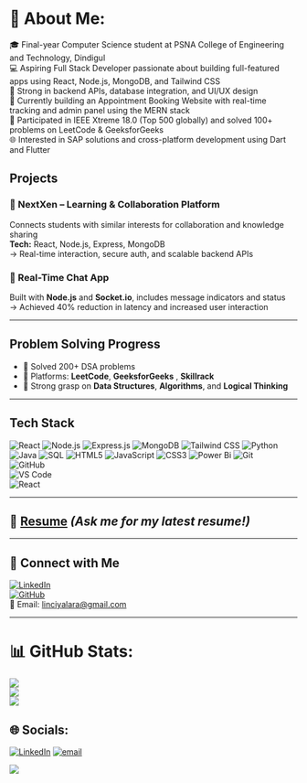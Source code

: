 # 💫 About Me:
🎓 Final-year Computer Science student at PSNA College of Engineering and Technology, Dindigul<br>💻 Aspiring Full Stack Developer passionate about building full-featured apps using React, Node.js, MongoDB, and Tailwind CSS<br>🧩 Strong in backend APIs, database integration, and UI/UX design<br>🚀 Currently building an Appointment Booking Website with real-time tracking and admin panel using the MERN stack<br>🏅 Participated in IEEE Xtreme 18.0 (Top 500 globally) and solved 100+ problems on LeetCode & GeeksforGeeks<br>🌐 Interested in SAP solutions and cross-platform development using Dart and Flutter<br>

##  Projects

### 🔹 NextXen – Learning & Collaboration Platform 
Connects students with similar interests for collaboration and knowledge sharing  
**Tech:** React, Node.js, Express, MongoDB  
→ Real-time interaction, secure auth, and scalable backend APIs

### 🔹 Real-Time Chat App 
Built with **Node.js** and **Socket.io**, includes message indicators and status  
→ Achieved 40% reduction in latency and increased user interaction

---

##  Problem Solving Progress

- 🔹 Solved 200+ DSA problems  
- 🔹 Platforms: **LeetCode**, **GeeksforGeeks** , **Skillrack** 
- 🔹 Strong grasp on **Data Structures**, **Algorithms**, and **Logical Thinking**

---

##  Tech Stack

![React](https://img.shields.io/badge/-React-61DAFB?logo=react&logoColor=white&style=flat-square)
![Node.js](https://img.shields.io/badge/-Node.js-339933?logo=node.js&logoColor=white&style=flat-square)
![Express.js](https://img.shields.io/badge/express.js-%23404d59.svg?style=for-the-badge&logo=express&logoColor=%2361DAFB) 
![MongoDB](https://img.shields.io/badge/-MongoDB-47A248?logo=mongodb&logoColor=white&style=flat-square)
![Tailwind CSS](https://img.shields.io/badge/-Tailwind%20CSS-38B2AC?logo=tailwind-css&logoColor=white&style=flat-square)
![Python](https://img.shields.io/badge/-Python-3776AB?logo=python&logoColor=white&style=flat-square)
![Java](https://img.shields.io/badge/-Java-007396?logo=java&logoColor=white&style=flat-square)
![SQL](https://img.shields.io/badge/-SQL-4479A1?logo=postgresql&logoColor=white&style=flat-square)
![HTML5](https://img.shields.io/badge/html5-%23E34F26.svg?style=for-the-badge&logo=html5&logoColor=white)
![JavaScript](https://img.shields.io/badge/javascript-%23323330.svg?style=for-the-badge&logo=javascript&logoColor=%23F7DF1E) 
![CSS3](https://img.shields.io/badge/css3-%231572B6.svg?style=for-the-badge&logo=css3&logoColor=white)
![Power Bi](https://img.shields.io/badge/power_bi-F2C811?style=for-the-badge&logo=powerbi&logoColor=black)
![Git](https://img.shields.io/badge/git-F05032?style=for-the-badge&logo=git&logoColor=white)  
![GitHub](https://img.shields.io/badge/github-181717?style=for-the-badge&logo=github&logoColor=white)  
![VS Code](https://img.shields.io/badge/VS_Code-007ACC?style=for-the-badge&logo=visual-studio-code&logoColor=white)  
![React](https://img.shields.io/badge/react-61DAFB?style=for-the-badge&logo=react&logoColor=black)


---

## 📄 [Resume](mailto:linciyalara@gmail.com) *(Ask me for my latest resume!)*

---

## 🔗 Connect with Me

[![LinkedIn](https://img.shields.io/badge/-LinkedIn-0077B5?logo=linkedin&logoColor=white&style=flat-square)](https://www.linkedin.com/in/laralinciya)  
[![GitHub](https://img.shields.io/badge/-GitHub-181717?logo=github&logoColor=white&style=flat-square)](https://github.com/aparnaannadura)  
📧 Email: linciyalara@gmail.com

---

# 📊 GitHub Stats:
![](https://github-readme-stats.vercel.app/api?username=LaraLinciya&theme=dark&hide_border=false&include_all_commits=false&count_private=false)<br/>
![](https://nirzak-streak-stats.vercel.app/?user=LaraLinciya&theme=dark&hide_border=false)<br/>
![](https://github-readme-stats.vercel.app/api/top-langs/?username=LaraLinciya&theme=dark&hide_border=false&include_all_commits=false&count_private=false&layout=compact)



## 🌐 Socials:
[![LinkedIn](https://img.shields.io/badge/LinkedIn-%230077B5.svg?logo=linkedin&logoColor=white)](https://linkedin.com/in/www.linkedin.com/in/laralinciya) [![email](https://img.shields.io/badge/Email-D14836?logo=gmail&logoColor=white)](mailto:linciyalara@gmail.com) 


[![](https://visitcount.itsvg.in/api?id=LaraLinciya&icon=0&color=0)](https://visitcount.itsvg.in)

<!-- Proudly created with GPRM ( https://gprm.itsvg.in ) -->

